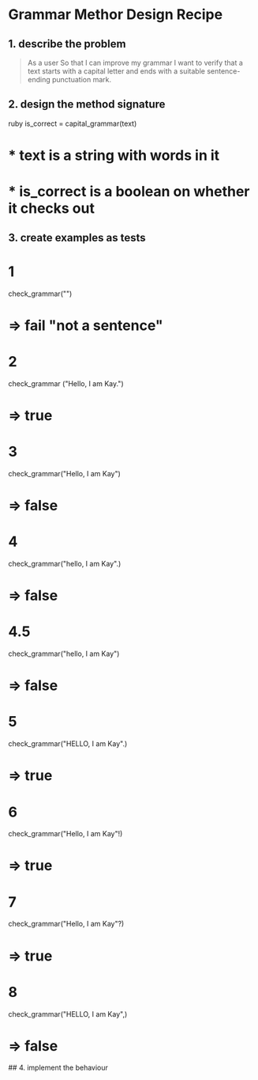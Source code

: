 # Grammar Methor Design Recipe

## 1. describe the problem

> As a user So that I can improve my grammar
> I want to verify that a text starts with a capital letter 
> and ends with a suitable sentence-ending punctuation mark.

## 2. design the method signature
ruby
is_correct = capital_grammar(text)

# * text is a string with words in it
# * is_correct is a boolean on whether it checks out

## 3. create examples as tests

# 1
check_grammar("")
# => fail "not a sentence"

# 2
check_grammar ("Hello, I am Kay.")
# => true

# 3
check_grammar("Hello, I am Kay")
# => false

# 4
check_grammar("hello, I am Kay".)
# => false

# 4.5
check_grammar("hello, I am Kay")
# => false

# 5
check_grammar("HELLO, I am Kay".)
# => true

# 6
check_grammar("Hello, I am Kay"!)
# => true

# 7
check_grammar("Hello, I am Kay"?)
# => true

# 8
check_grammar("HELLO, I am Kay",)
# => false


## 4. implement the behaviour